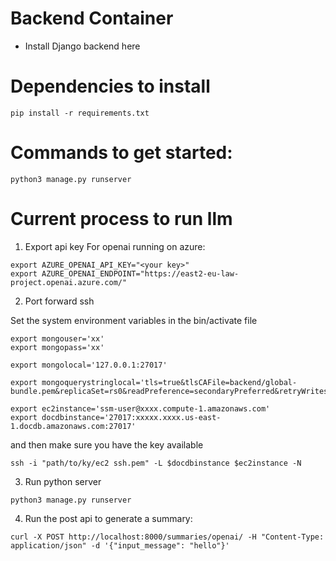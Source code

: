 # Backend Container


- Install Django backend here

# Dependencies to install
```pip install -r requirements.txt```

# Commands to get started:
```python3 manage.py runserver```


# Current process to run llm

1. Export api key 
For openai running on azure:
```shell
export AZURE_OPENAI_API_KEY="<your key>"
export AZURE_OPENAI_ENDPOINT="https://east2-eu-law-project.openai.azure.com/"
```

2. Port forward ssh

Set the system environment variables in the bin/activate file

```shell
export mongouser='xx'
export mongopass='xx'

export mongolocal='127.0.0.1:27017'

export mongoquerystringlocal='tls=true&tlsCAFile=backend/global-bundle.pem&replicaSet=rs0&readPreference=secondaryPreferred&retryWrites=false&tlsInsecure=true&directConnection=true'

export ec2instance='ssm-user@xxxx.compute-1.amazonaws.com'
export docdbinstance='27017:xxxxx.xxxx.us-east-1.docdb.amazonaws.com:27017'

```

and then make sure you have the key available

```shell
ssh -i "path/to/ky/ec2 ssh.pem" -L $docdbinstance $ec2instance -N
```

3. Run python server

```shell
python3 manage.py runserver
```

4. Run the post api to generate a summary:
```shell
curl -X POST http://localhost:8000/summaries/openai/ -H "Content-Type: application/json" -d '{"input_message": "hello"}'

```
